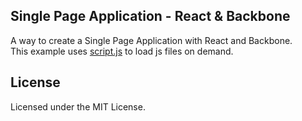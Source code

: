 Single Page Application - React & Backbone
------------------------------------------

A way to create a Single Page Application with React and Backbone.  
This example uses [script.js](sjs) to load js files on demand.

License
-------
Licensed under the MIT License.

[sjs]: https://github.com/ded/script.js
